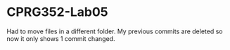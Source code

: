 # CPRG352-Lab05
Had to move files in a different folder. My previous commits are deleted so now it only shows 1 commit changed.
